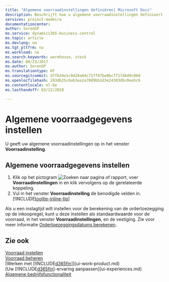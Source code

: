 ```yaml
---
title: "Algemene voorraadinstellingen definiëren| Microsoft Docs"
description: Beschrijft hoe u algemene voorraadinstellingen definieert, zoals nummerreeksen en locaties, zodat u bijvoorbeeld uw magazijn en voorraad kunt beheren.
services: project-madeira
documentationcenter: 
author: SorenGP
ms.service: dynamics365-business-central
ms.topic: article
ms.devlang: na
ms.tgt_pltfrm: na
ms.workload: na
ms.search.keywords: warehouse, stock
ms.date: 08/23/2017
ms.author: SorenGP
ms.translationtype: HT
ms.sourcegitcommit: d7fb34e1c9428a64c71ff47be8bcff174649c00d
ms.openlocfilehash: 293db25c6ab3ea2a70d9bb1d3e24383dbc0ee5c6
ms.contentlocale: nl-be
ms.lasthandoff: 03/22/2018

---
```

# <a name="set-up-general-inventory-information"></a>Algemene voorraadgegevens instellen
U geeft uw algemene voorraadinstellingen op in het venster **Voorraadinstelling**.

## <a name="to-set-up-general-inventory-information"></a>Algemene voorraadgegevens instellen
1. Klik op het pictogram ![Zoeken naar pagina of rapport](media/ui-search/search_small.png "pictogram Zoeken naar pagina of rapport"), voer **Voorraadinstellingen** in en klik vervolgens op de gerelateerde koppeling.
2. Vul in het venster **Voorraadinstelling** de benodigde velden in. [!INCLUDE[tooltip-inline-tip](includes/tooltip-inline-tip_md.md)]

Als u een inslagtijd wilt instellen voor de berekening van de ordertoezegging op de inkoopregel, kunt u deze instellen als standaardwaarde voor de voorraad, in het venster **Voorraadinstellingen**, en de vestiging. Zie voor meer informatie [Ordertoezeggingsdatums berekenen](sales-how-to-calculate-order-promising-dates.md).  

## <a name="see-also"></a>Zie ook
[Voorraad instellen](inventory-setup-inventory.md)  
[Voorraad beheren](inventory-manage-inventory.md)  
[Werken met [!INCLUDE[d365fin](includes/d365fin_md.md)]](ui-work-product.md)  
[Uw [!INCLUDE[d365fin](includes/d365fin_md.md)]-ervaring aanpassen](ui-experiences.md)  
[Algemene bedrijfsfunctionaliteit](ui-across-business-areas.md)


